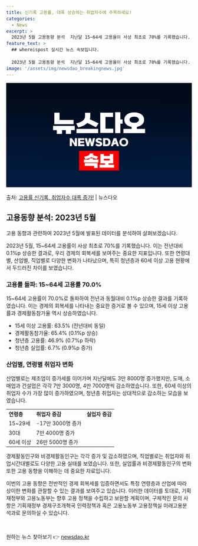 ```yaml
---
title: 신기록 고용률, 대폭 상승하는 취업자수에 주목하세요!
categories:
  - News
excerpt: >
  2023년 5월 고용동향 분석  지난달 15~64세 고용율이 사상 최초로 70%를 기록했습니다. 또한 15세…
feature_text: >
  ## whereispost 실시간 뉴스 속보입니다.

  2023년 5월 고용동향 분석  지난달 15~64세 고용율이 사상 최초로 70%를 기록했습니다. 또한 15세…
image: '/assets/img/newsdao_breakingnews.jpg'
---
```


![뉴스다오 속보](/assets/img/newsdao_breakingnews.jpg)

<p>출처: <a href="https://newsdao.kr/4193" rel="dofollow">고용률 신기록, 취업자수 대폭 증가!</a> | 뉴스다오</p>

<h2 data-ke-size="size26">고용동향 분석: 2023년 5월</h2>
고용 동향과 관련하여 2023년 5월에 발표된 데이터를 분석하여 살펴보겠습니다.

<p data-ke-size="size16">2023년 5월, 15~64세 고용률이 사상 최초로 70%를 기록했습니다. 이는 전년대비 0.1%p 상승한 결과로, 우리 경제의 회복세를 보여주는 중요한 지표입니다. 또한 연령대별, 산업별, 직업별로 다양한 변화가 나타났으며, 특히 청년층과 60세 이상 고용 현황에서 두드러진 차이를 보였습니다.</p>

<h3 data-ke-size="size24">고용률 돌파: 15~64세 고용률 70.0%</h3>
15~64세 고용률이 70.0%로 돌파하여 전년과 동월대비 0.1%p 상승한 결과를 기록하였습니다. 이는 경제의 회복세를 나타내는 중요한 증거로 볼 수 있으며, 15세 이상 고용률과 경제활동참가율 역시 상승하였습니다.

<ul>
  <li>15세 이상 고용률: 63.5% (전년대비 동일)</li>
  <li>경제활동참가율: 65.4% (0.1%p 상승)</li>
  <li>청년층 고용률: 46.9% (0.7%p 하락)</li>
  <li>청년층 실업률: 6.7% (0.9%p 증가)</li>
</ul>

<h3 data-ke-size="size24">산업별, 연령별 취업자 변화</h3>
산업별로는 제조업이 증가세를 이어가며 지난달에도 3만 8000명 증가했지만, 도매, 소매업과 건설업은 각각 7만 3000명, 4만 7000명씩 감소하였습니다. 또한, 60세 이상의 취업자 수가 가장 많이 증가하였으며, 청년층 취업자는 상대적으로 감소하는 모습을 보였습니다.

<table>
  <tr>
    <td><b>연령층</b></td>
    <td><b>취업자 증감</b></td>
    <td><b>실업자 증감</b></td>
  </tr>
  <tr>
    <td>15~29세</td>
    <td>-17만 3000명 증가</td>
    <td></td>
  </tr>
  <tr>
    <td>30대</td>
    <td>7만 4000명 증가</td>
    <td></td>
  </tr>
  <tr>
    <td>60세 이상</td>
    <td>26만 5000명 증가</td>
    <td></td>
  </tr>
</table>

<p data-ke-size="size16">경제활동인구와 비경제활동인구는 각각 증가 및 감소하였으며, 직업별로는 취업자와 취업시간대별로도 다양한 고용 실태를 보였습니다. 또한, 실업률과 비경제활동인구의 변화 또한 고용 동향을 이해하는 데 중요한 자료입니다.</p>

이번의 고용 동향은 전반적인 경제 회복세를 입증하면서도 특정 연령층과 산업에 따라 상이한 변화를 관찰할 수 있는 결과를 보여주고 있습니다. 이러한 데이터를 토대로, 기획재정부와 고용노동부는 향후 고용 정책을 수립하고 보완할 계획이며, 구체적인 문의 사항은 기획재정부 경제구조개혁국 인력정책과 혹은 고용노동부 고용정책실 미래고용분석과로 문의하실 수 있습니다.
<p data-ke-size="size16">&nbsp;</p> 

원하는 뉴스 찾아보기 👉 <a href="https://newsdao.kr" rel="dofollow">newsdao.kr</a>


